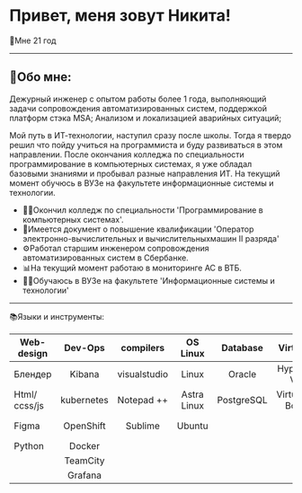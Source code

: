 <H1>Привет, меня зовут Никита!</H1>
<p>👤Мне 21 год</p>
	
---

<h2>📎Обо мне:</h2>

<p> Дежурный инженер с опытом работы более 1 года, выполняющий задачи сопровождения автоматизированных систем,
поддержкой платформ стэка MSA; Анализом и локализацией аварийных ситуаций;

Мой путь в ИТ-технологии, наступил сразу после школы. Тогда я твердо решил что пойду учиться на программиста и буду развиваться в этом направлении. После окончания колледжа по специальности программирование в компьютерных системах, я уже обладал базовыми знаниями и пробывал разные направления ИТ. На текущий момент обучюсь в ВУЗе на факультете информационные системы и технологии.</p>

- 🧑‍🎓Окончил колледж по специальности 'Программирование в компьютерных системах'.
- 🧰Имеется документ о повышение квалификации 'Оператор электронно-вычислительных и вычислительныхмашин II разряда'
- ⚙️Работал старшим инженером сопровождения автоматизированных систем в Сбербанке.
- 📊На текущий момент работаю в мониторинге АС в ВТБ.
- 👨‍🎓Обучаюсь в ВУЗе на факультете 'Информационные системы и технологии'

---

</h2>📚Языки и инструменты:</h2>

| Web-design    | Dev-Ops            | compilers   | OS Linux   | Database  | Virtual	 | Other	         |
| ------------- |:------------------:| :----------:|:----------:|:---------:|:----------:|----------------------:|
| Блендер       | Kibana	     | visualstudio| Linux      | Oracle    | Hyper-V	 | Atlassian Confluence  |
| Html/сcss/js  | kubernetes	     | Notepad ++  | Astra Linux| PostgreSQL| Virtual-Box| Service managemen     |
| Figma		| OpenShift          | Sublime	   | Ubuntu	| 	    | 		 | jira service managemen|
| Python	| Docker             | 		   | 		| 	    | 		 | 			 |
| 		| TeamCity           | 		   | 		| 	    | 		 | 			 |
| 		| Grafana            | 		   | 		| 	    | 		 | 			 |

